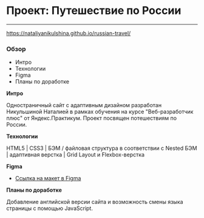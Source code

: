 # Проект: Путешествие по России
------
https://nataliyanikulshina.github.io/russian-travel/
### Обзор
* Интро
* Технологии
* Figma
* Планы по доработке


**Интро**

Одностраничный сайт с адаптивным дизайном разработан Никульшиной Наталией в рамках обучения на курсе "Веб-разработчик плюс" от Яндекс.Практикум. Проект посвящен потешествиям по России.

**Технологии**

HTML5 | CSS3 | БЭМ / файловая структура в соответствии с Nested БЭМ | адаптивная верстка | Grid Layout и Flexbox-верстка

**Figma**

* [Ссылка на макет в Figma](https://www.figma.com/file/5S2WSbEFL6awjVWJ0NWL8Q/Sprint-3_-Russia-_-desktop-mobile?node-id=28503%3A0)

**Планы по доработке**

Добавление английской версии сайта и возможность смены языка страницы с помощью JavaScript.
